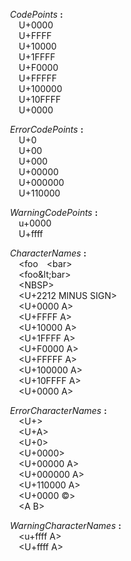 &emsp;&emsp;<a name="CodePoints"></a>*CodePoints* **:**  
&emsp;&emsp;&emsp;<a name="CodePoints-bmlkvjfo"></a>U+0000  
&emsp;&emsp;&emsp;<a name="CodePoints-wdquvd6n"></a>U+FFFF  
&emsp;&emsp;&emsp;<a name="CodePoints-ndpnck1i"></a>U+10000  
&emsp;&emsp;&emsp;<a name="CodePoints-h4vt8z0k"></a>U+1FFFF  
&emsp;&emsp;&emsp;<a name="CodePoints-bxl-cbck"></a>U+F0000  
&emsp;&emsp;&emsp;<a name="CodePoints-z4hpv9jn"></a>U+FFFFF  
&emsp;&emsp;&emsp;<a name="CodePoints-it_rat9h"></a>U+100000  
&emsp;&emsp;&emsp;<a name="CodePoints-qunnedno"></a>U+10FFFF  
&emsp;&emsp;&emsp;<a name="CodePoints-bmlkvjfo"></a>U+0000  
  
&emsp;&emsp;<a name="ErrorCodePoints"></a>*ErrorCodePoints* **:**  
&emsp;&emsp;&emsp;<a name="ErrorCodePoints-t5ig9pv6"></a>U+0  
&emsp;&emsp;&emsp;<a name="ErrorCodePoints-gwhygwwe"></a>U+00  
&emsp;&emsp;&emsp;<a name="ErrorCodePoints-pxlkv2zn"></a>U+000  
&emsp;&emsp;&emsp;<a name="ErrorCodePoints-j0wphbfg"></a>U+00000  
&emsp;&emsp;&emsp;<a name="ErrorCodePoints-3cejcius"></a>U+000000  
&emsp;&emsp;&emsp;<a name="ErrorCodePoints-q1hsxwyv"></a>U+110000  
  
&emsp;&emsp;<a name="WarningCodePoints"></a>*WarningCodePoints* **:**  
&emsp;&emsp;&emsp;<a name="WarningCodePoints-fmowjedz"></a>u+0000  
&emsp;&emsp;&emsp;<a name="WarningCodePoints-bvpcq1k9"></a>U+ffff  
  
&emsp;&emsp;<a name="CharacterNames"></a>*CharacterNames* **:**  
&emsp;&emsp;&emsp;<a name="CharacterNames-2q7mjfi-"></a>&lt;foo&emsp;&lt;bar&gt;  
&emsp;&emsp;&emsp;<a name="CharacterNames-wl3_uthh"></a>&lt;foo\&lt;bar&gt;  
&emsp;&emsp;&emsp;<a name="CharacterNames-qe6qukax"></a>&lt;NBSP&gt;  
&emsp;&emsp;&emsp;<a name="CharacterNames-eolopvl2"></a>&lt;U+2212 MINUS SIGN&gt;  
&emsp;&emsp;&emsp;<a name="CharacterNames-ryhkfcxi"></a>&lt;U+0000 A&gt;  
&emsp;&emsp;&emsp;<a name="CharacterNames-evia2eec"></a>&lt;U+FFFF A&gt;  
&emsp;&emsp;&emsp;<a name="CharacterNames-qj9x9z66"></a>&lt;U+10000 A&gt;  
&emsp;&emsp;&emsp;<a name="CharacterNames-iburkze1"></a>&lt;U+1FFFF A&gt;  
&emsp;&emsp;&emsp;<a name="CharacterNames-t9lq1e10"></a>&lt;U+F0000 A&gt;  
&emsp;&emsp;&emsp;<a name="CharacterNames-aaunhwgm"></a>&lt;U+FFFFF A&gt;  
&emsp;&emsp;&emsp;<a name="CharacterNames-eelp4ora"></a>&lt;U+100000 A&gt;  
&emsp;&emsp;&emsp;<a name="CharacterNames-3ydgfr1u"></a>&lt;U+10FFFF A&gt;  
&emsp;&emsp;&emsp;<a name="CharacterNames-ryhkfcxi"></a>&lt;U+0000 A&gt;  
  
&emsp;&emsp;<a name="ErrorCharacterNames"></a>*ErrorCharacterNames* **:**  
&emsp;&emsp;&emsp;<a name="ErrorCharacterNames-18sb8v4d"></a>&lt;U+&gt;  
&emsp;&emsp;&emsp;<a name="ErrorCharacterNames-b5acuw72"></a>&lt;U+A&gt;  
&emsp;&emsp;&emsp;<a name="ErrorCharacterNames-yj4dpbbw"></a>&lt;U+0&gt;  
&emsp;&emsp;&emsp;<a name="ErrorCharacterNames-m5ox1nyr"></a>&lt;U+0000&gt;  
&emsp;&emsp;&emsp;<a name="ErrorCharacterNames-7rlbieqo"></a>&lt;U+00000 A&gt;  
&emsp;&emsp;&emsp;<a name="ErrorCharacterNames-ldqb-gs9"></a>&lt;U+000000 A&gt;  
&emsp;&emsp;&emsp;<a name="ErrorCharacterNames-oxiqj8rw"></a>&lt;U+110000 A&gt;  
&emsp;&emsp;&emsp;<a name="ErrorCharacterNames-clynsh3b"></a>&lt;U+0000 ©&gt;  
&emsp;&emsp;&emsp;<a name="ErrorCharacterNames-epdowogo"></a>&lt;A B&gt;  
  
&emsp;&emsp;<a name="WarningCharacterNames"></a>*WarningCharacterNames* **:**  
&emsp;&emsp;&emsp;<a name="WarningCharacterNames-s4fc055d"></a>&lt;u+ffff A&gt;  
&emsp;&emsp;&emsp;<a name="WarningCharacterNames-b8j74zjg"></a>&lt;U+ffff A&gt;  
  
